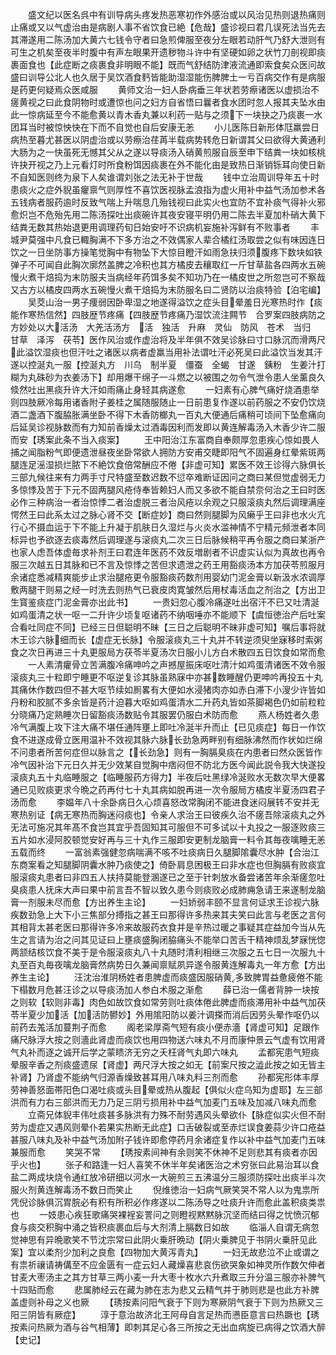 <!-- { "loadSidebar": true } -->
　　盛文纪以医名呉中有训导病头疼发热恶寒初作外感治或以风治见热则退热痛则止痛或又以气虚治由是病剧人事不省饮食已絶【危哉】盛诊视曰君几误死法当先去其滞遂用二陈汤加大黄六七钱令守者曰急煎俾服至夜分左眼若动肝气乃舒大泄则有可生之机矣至夜半时腹中有声左眼果开遗秽物斗许中有坚硬如卵之状竹刀剖视即痰裹面食也【此症断之痰裹食非明眼不能】既而气舒结防津液流通即索食矣众医问故盛曰训导公北人也久居于吴饮酒食麫皆能助湿湿能伤脾脾土一亏百病交作有是病服是药更何疑焉众医咸服
　　黄师文治一妇人卧病垂三年状若劳瘵诸医以虚损治不瘥黄视之曰此食阴物时或遭惊也问之妇方自省悟曰曩者食水团时忽人报其夫坠水由此一惊病延至今不能愈黄以青木香丸兼以利药一贴与之须下一块抉之乃痰裹一水团耳当时被惊怏快在下而不自觉也自后安康无恙
　　小儿医陈日新形体尫羸尝日病热至暮尤甚医以阴虚治或以劳瘵治荏苒半载病势转危日新谓其父曰欲得大黄通利大肠为之一快虽死无憾其父从之遂以导痰汤入硝黄煎服自辰至申下结粪一块如核桃许抉开视之乃上元看灯时所食粉饵因痰裹在外不能化由是致热日渐销铄耳向使日新不自知医则终为泉下人矣谁谓刘张之法无补于世哉
　　钱中立治周训导年五十时患痰火之症外貎虽癯禀气则厚性不喜饮医视脉孟浪指为虚火用补中益气汤加参术各五钱病者服药逾时反致气喘上升喘息几殆钱视曰此实火也宜防不宜补痰气得补火邪愈炽岂不危殆先用二陈汤探吐出痰碗许其夜安寝平明仍用二陈去半夏加朴硝大黄下结粪无数其热始退更用调理药旬日始安吁不识病机妄施补泻鲜有不败事者
　　丰城尹莫强中凡食已輙胸满不下多方治之不效偶家人辈合橘红汤取尝之似有味因连日饮之一日坐防事方操笔觉胸中有物坠下大惊目瞪汗如雨急扶归须腹疼下数块如铁弹子不可闻自此胸次廓然盖脾之冷积也其方橘皮去穰取红一斤甘草盐各四两水五碗慢火煮干焙捣为末防服夫当病经年药饵多矣不知功乃在一橘皮世之所忽岂可不察哉又古方以橘皮四两水五碗慢火煮干焙捣为末防服名曰二贤防以治痰特验【泊宅编】
　　吴茭山治一男子痩弱因卧卑湿之地遂得溢饮之症头目晕羞日光寒热时作【痰能作寒热信然】四肢歴节疼痛【四肢歴节疼痛乃湿饮流注闗节　合罗案四肢病防之方妙处以大活汤　大羌活汤方　活　独活　升麻　灵仙　防风　苍术　当归　甘草　泽泻　茯苓】医作风治或作虚治将及半年俱不效吴诊脉曰寸口脉沉而滑两尺此溢饮湿痰也但汗吐之诸医以病者虚羸当用补法谓吐汗必死吴曰此溢饮当发其汗遂以控涎丸一服【控涎丸方　川乌　制半夏　僵蚕　全蝎　甘遂　銕粉　生姜汁打糊为丸硃砂为衣姜汤下】却用爆干绵子一斗燃之以被围之勿令气泄令患人坐薰良久倐然吐出黑痰升许大汗如雨痛止身轻其病遂愈
　　一妇素有心脾气痛好烧酒患举则四肢厥冷每用诸香附子姜桂之属随服随止一日前患复作遂以前药服之不安仍饮烧酒二盏酒下腹脇胀满坐卧不得下木香防榔丸一百丸大便通后痛稍可顷间下坠愈痛向后延吴诊视脉数而有力知前香燥太过酒毒因利而发即以黄连解毒汤入木香少许二服而安【琇案此条不当入痰案】
　　王中阳治江东富商自奉颇厚忽患疾心惊如畏人捕之闻脂粉气即便遗泄昼夜坐卧常欲人拥防方安甫交睫即阳气不固遍身红晕紫斑两腿连足滛湿损烂脓下不絶饮食倍常酬应不倦【非虚可知】累医不效王诊得六脉俱长三部九候往来有力两手寸尺特盛至数迟数不愆卒难断证因问之商曰某但觉虚弱无力多惊悸及苦于下元不固两腿风疮侍奉皆赖妇人而又多欲不能自禁奈何治之王曰时医必作三种病治一者治惊悸二者治虚脱三者治风疮以余观之只服滚痰丸然后调理满座愕然王曰此系太过之脉心肾不交【断症妙】商曰然则腿脚为风癞乎王曰非也水火亢行心不摄血运于下不能上升凝于肌肤日久湿烂与火炎水滥神情不宁精元频泄者本同标异也予欲逐去痰毒然后调理遂与滚痰丸二次三日后脉候稍平再令服之商曰某浙产也家人虑吾体虚毎求补剂王曰君连年医药不效反増剧者不识虚实认似为真故也再令服三次越五日其脉和已不言及惊悸之苦但求遗泄之药王用豁痰汤本方加茯苓煎服月余诸症悉减精爽能步止求治腿疮更令服豁痰药数剂用婴幼门泥金膏以新汲水浓调厚敷两腿干则易之经一时洗去则热气已衰皮肉寛皱然后用杖毒活血之剂治之【方出卫生寳鉴痰症门泥金膏亦出此书】
　　一贵妇忽心腹冷痛遂吐出宿汗不已又吐清涎如鸡蛋清之状一呕一二升许少顷复呕诸药不纳咽唾亦不能顺下【虞恒徳治产后吐案合看吐同症不同】已经三日但聪明不昧【三日之后聪明不昧非虚可知】嘱后事将就木王诊六脉细而长【虚症无长脉】令服滚痰丸三十丸并不转逆须臾坐寐移时索粥食之次日再进三十丸更服局方茯苓半夏汤次日服小儿方白术散四五日饮食如常而愈
　　一人素清癯骨立苦满腹冷痛呻吟之声撼屋振床呕吐清汁如鸡蛋清诸医不效令服滚痰丸三十粒即宁睡更不呕逆复诊其脉虽熟寐中亦甚数睡醒仍更呻吟再投五十丸其痛休作数四但不甚大呕节续如厠畧有大便如水浸猪肉亦如赤白滞下小溲少许皆如丹粉和胶腻不多余皆是药汁迫暮大呕如鸡蛋清水二升药丸皆如茶脚褐色仍如前粒粒分晓痛乃定熟睡次日留豁痰汤数贴令其服罢仍服白术防而愈
　　燕人杨姓者久患冷气满腹上攻下注大痛不堪任通阵壅上即吐冷涎半升而止【已见痰症】每日一作饮食不进遂成骨立医用温补不效视其脉六脉长劲急两畔别有细脉沸然而作状如烂绵不问患者所苦何症但以脉言之【长劲急】则有一胸膈臭痰在内患者曰然众医皆作冷气因补治下元日久并无少效某自觉胸中痞闷但不防北方医今闻此説令我大快遂投滚痰丸五十丸临睡服之【临睡服药方得力】半夜后吐黑绿冷涎败水无数次早大便畧通已见败痰更求今晩之药再付七十丸其病如脱再进一次令服局方橘皮半夏汤四君子汤而愈
　　李媪年八十余卧病日久心烦喜怒改常胸闭不能进食迷闷展转不安并无寒热别证【病无寒热而胸迷闷痰也】令亲人求治王曰彼疾久治不瘥吾除滚痰丸之外无法可施况其年髙不食岂其宜乎吾固知其可服但不可多试以十丸投之一服逐败痰三五片如水浸阿胶顿觉安好再与三十丸作三服即安更制龙脑膏一料令其毎夜噙睡无恙五载而终
　　一富翁素强健忽病喘满不咳不吐痰病日久腿脚隂囊尽水肿【合治江东商案看之知腿脚阴囊水肿乃痰使之】倚卧肩息困极王曰非水症也但胸膈有败痰宜服滚痰丸患者曰非四五人扶持莫能登溷遂已之至于针刺放水备尝诸苦年余渐瘥忽吐臭痰患人抚床大声曰果中前言吾不智以致久患今则痰败必成肺痈急请王来遂制龙脑膏一剂服未尽而愈【方出养生主论】
　　一妇娇弱丰颐不显言何证求王诊视六脉疾数劲急上大下小三焦部分搏指之甚王曰那得许多热来其夫笑曰此言与老医之言何其相背太甚老医曰那得许多冷来故服药衣食并是辛热过暖之事疑其症益加今当从先生之言请为治之问其见证曰上壅痰盛胸闭脇痛头不能举口苦舌干精神烦乱梦寐恍惚两颔结核饮食不美于是令服滚痰丸八十丸随时清利相继三次服之五七日一次服九十丸至百丸毎夜噙龙脑膏然病势日久兼闻禀赋夙异遂令服黄连解毒丸一年方愈【方出养生主论】
　　汪沈治淮阴杨姓者患脾虚而痰盛因服硝黄多致脾胃益惫疲倦不能下榻数月危甚汪诊之以导痰汤加人参白术服之渐愈
　　薛已治一儒者背肿一块按之则软【软则非毒】肉色如故饮食如常劳则吐痰体倦此脾虚而痰滞用补中益气加茯苓半夏少加活【加活防鬰妙】外用隂阳防以姜汁调搽而消后因劳头晕作呕仍以前药去羗活加蔓荆子而愈
　　阁老梁厚斋气短有痰小便赤濇【肾虚可知】足跟作痛尺脉浮大按之则濇此肾虚而痰饮也用四物送六味丸不月而康仲景云气虚有饮用肾气丸补而逐之诚开后学之蒙瞆济无穷之夭枉肾气丸即六味丸
　　孟都宪患气短痰晕服辛香之剂痰盛遗尿【肾虚】两尺浮大按之如无【前案尺按之澁此按之如无皆主补肾】乃肾虚不能纳气归源香燥致甚耳用八味丸料三剂而愈
　　孙都宪形体丰厚劳神善怒面帯阳色口渴吐痰或头目晕或热从腹起【俱似火症乌知为虚耶】左三部洪而有力右三部洪而无力乃足三阴亏损用补中益气加麦门五味及加减八味丸而愈
　　立斋兄体貎丰伟吐痰甚多脉洪有力殊不耐劳遇风头晕欲仆【脉症似实火但不耐劳为虚症又遇风则晕仆若果实热断无此症】口舌破裂或至赤烂误食姜蒜少许口疮益甚服八味丸及补中益气汤加附子钱许即愈停药月余诸症复作以补中益气加麦门五味兼服而愈
　　笑哭不常
　　【琇按素间神有余则笑不休神不足则悲其有痰者亦因乎火也】
　　张子和路逢一妇人喜笑不休半年矣诸医治之术穷张曰此易治耳以食盐二两成块烧令通红放冷研细以河水一大碗煎三五沸温分三服须防探吐出痰半斗次服火剂黄连解毒汤不数日而笑止
　　倪维徳治一妇病气厥笑哭不常人以为鬼祟所凭倪诊脉俱沉胃脘必有积有所积必作疼遂以二陈汤导之吐痰升许而愈此盖积痰类祟也
　　一妓患心疾狂歌痛哭裸裎妄詈问之则瞪视黙黙脉沉坚而结曰得之忧愤沉郁食与痰交积胸中涌之皆积痰裹血后与大剂清上膈数日如故
　　临淄人自谓无病忽觉神思有异晩歌笑不节沈宗常曰此阴火乗肝晩动【阴火乗脾见于书阴火乗肝见此案】宜以柔剂少加利之良愈【四物加大黄泻青丸】
　　一妇无故悲泣不止或谓之有祟祈禳请祷傋至不应金匮有一症云妇人藏燥喜悲哀伤欲哭象如神灵所作数欠伸者甘麦大枣汤主之其方甘草三两小麦一升大枣十枚水六升煮取三升分温三服亦补脾气十四贴而愈
　　悲属肺经云在藏为肺在志为悲又云精气并于肺则悲是也此方补脾盖虚则补母之义也厥
　　【琇按素问阳气衰于下则为寒厥阴气衰于下则为热厥又三阳三阴皆有厥症】
　　淳于意治故济北王阿母自言足热而懑臣意言曰热蹶也【琇按素问热厥为酒与谷气相薄】即刺其足心各三所按之无出血病旋已病得之饮酒大醉【史记】
